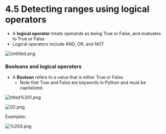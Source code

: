 # 4.5 Detecting ranges using logical operators

- A **logical operator** treats operands as being True or False, and evaluates to True or False
- Logical operators include AND, OR, and NOT

![Untitled.png](4.5.png)

### Booleans and logical operators

- A **Boolean** refers to a value that is either True or False.
    - Note that True and False are keywords in Python and must be capitalized.

![titled%201.png](4.5.1.png)

![02.png](4.5.2.png)

Examples:

![%203.png](4.5.3.png)